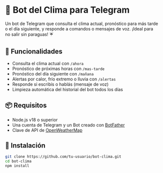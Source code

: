 # 🤖 Bot del Clima para Telegram

Un bot de Telegram que consulta el clima actual, pronóstico para más tarde o el día siguiente, y responde a comandos o mensajes de voz. ¡Ideal para no salir sin paraguas! ☔

## 🚀 Funcionalidades

- Consulta el clima actual con `/ahora`
- Pronóstico de próximas horas con `/mas-tarde`
- Pronóstico del día siguiente con `/mañana`
- Alertas por calor, frío extremo o lluvia con `/alertas`
- Responde si escribís o hablás (mensaje de voz)
- Limpieza automática del historial del bot todos los días

## 📦 Requisitos

- Node.js v18 o superior
- Una cuenta de Telegram y un Bot creado con [BotFather](https://t.me/BotFather)
- Clave de API de [OpenWeatherMap](https://openweathermap.org/api)

## 📁 Instalación

```bash
git clone https://github.com/tu-usuario/bot-clima.git
cd bot-clima
npm install

